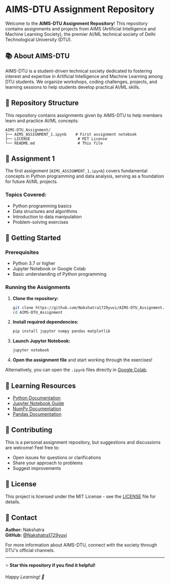 # AIMS-DTU Assignment Repository

Welcome to the **AIMS-DTU Assignment Repository**! This repository contains assignments and projects from AIMS (Artificial Intelligence and Machine Learning Society), the premier AI/ML technical society of Delhi Technological University (DTU).

## 📚 About AIMS-DTU

AIMS-DTU is a student-driven technical society dedicated to fostering interest and expertise in Artificial Intelligence and Machine Learning among DTU students. We organize workshops, coding challenges, projects, and learning sessions to help students develop practical AI/ML skills.

## 📂 Repository Structure

This repository contains assignments given by AIMS-DTU to help members learn and practice AI/ML concepts:

```
AIMS-DTU_Assignment/
├── AIMS_ASSIGNMENT_1.ipynb    # First assignment notebook
├── LICENSE                     # MIT License
└── README.md                   # This file
```

## 🎯 Assignment 1

The first assignment (`AIMS_ASSIGNMENT_1.ipynb`) covers fundamental concepts in Python programming and data analysis, serving as a foundation for future AI/ML projects.

### Topics Covered:
- Python programming basics
- Data structures and algorithms
- Introduction to data manipulation
- Problem-solving exercises

## 🚀 Getting Started

### Prerequisites
- Python 3.7 or higher
- Jupyter Notebook or Google Colab
- Basic understanding of Python programming

### Running the Assignments

1. **Clone the repository:**
   ```bash
   git clone https://github.com/Nakshatra1729yuvi/AIMS-DTU_Assignment.git
   cd AIMS-DTU_Assignment
   ```

2. **Install required dependencies:**
   ```bash
   pip install jupyter numpy pandas matplotlib
   ```

3. **Launch Jupyter Notebook:**
   ```bash
   jupyter notebook
   ```

4. **Open the assignment file** and start working through the exercises!

Alternatively, you can open the `.ipynb` files directly in [Google Colab](https://colab.research.google.com/).

## 📖 Learning Resources

- [Python Documentation](https://docs.python.org/3/)
- [Jupyter Notebook Guide](https://jupyter.org/documentation)
- [NumPy Documentation](https://numpy.org/doc/)
- [Pandas Documentation](https://pandas.pydata.org/docs/)

## 🤝 Contributing

This is a personal assignment repository, but suggestions and discussions are welcome! Feel free to:
- Open issues for questions or clarifications
- Share your approach to problems
- Suggest improvements

## 📝 License

This project is licensed under the MIT License - see the [LICENSE](LICENSE) file for details.

## 👥 Contact

**Author:** Nakshatra  
**GitHub:** [@Nakshatra1729yuvi](https://github.com/Nakshatra1729yuvi)

For more information about AIMS-DTU, connect with the society through DTU's official channels.

---

⭐ **Star this repository if you find it helpful!**

*Happy Learning! 🚀*
